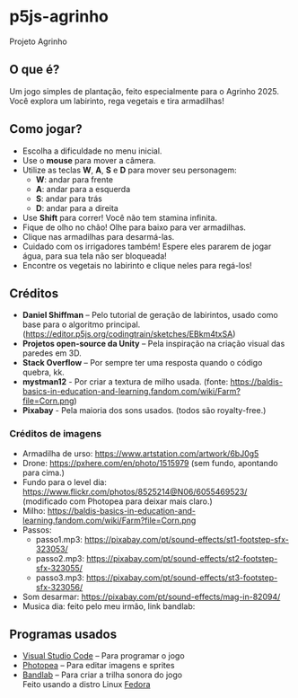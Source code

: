 # p5js-agrinho
Projeto Agrinho

## O que é?
Um jogo simples de plantação, feito especialmente para o Agrinho 2025.  
Você explora um labirinto, rega vegetais e tira armadilhas!

## Como jogar?

- Escolha a dificuldade no menu inicial.
- Use o **mouse** para mover a câmera.
- Utilize as teclas **W**, **A**, **S** e **D** para mover seu personagem:
  - **W**: andar para frente
  - **A**: andar para a esquerda
  - **S**: andar para trás
  - **D**: andar para a direita
- Use **Shift** para correr! Você não tem stamina infinita.
- Fique de olho no chão! Olhe para baixo para ver armadilhas.
- Clique nas armadilhas para desarmá-las.
- Cuidado com os irrigadores também! Espere eles pararem de jogar água, para sua tela não ser bloqueada!
- Encontre os vegetais no labirinto e clique neles para regá-los!

## Créditos

- **Daniel Shiffman** – Pelo tutorial de geração de labirintos, usado como base para o algoritmo principal.  
  (https://editor.p5js.org/codingtrain/sketches/EBkm4txSA)
- **Projetos open-source da Unity** – Pela inspiração na criação visual das paredes em 3D.
- **Stack Overflow** – Por sempre ter uma resposta quando o código quebra, kk.
- **mystman12** - Por criar a textura de milho usada. (fonte: https://baldis-basics-in-education-and-learning.fandom.com/wiki/Farm?file=Corn.png)
- **Pixabay** - Pela maioria dos sons usados. (todos são royalty-free.)
### Créditos de imagens
- Armadilha de urso: https://www.artstation.com/artwork/6bJ0g5
- Drone: https://pxhere.com/en/photo/1515979 (sem fundo, apontando para cima.)
- Fundo para o level dia: https://www.flickr.com/photos/8525214@N06/6055469523/ (modificado com Photopea para deixar mais claro.)
- Milho: https://baldis-basics-in-education-and-learning.fandom.com/wiki/Farm?file=Corn.png
- Passos:
  - passo1.mp3: https://pixabay.com/pt/sound-effects/st1-footstep-sfx-323053/
  - passo2.mp3: https://pixabay.com/pt/sound-effects/st2-footstep-sfx-323055/
  - passo3.mp3: https://pixabay.com/pt/sound-effects/st3-footstep-sfx-323056/
- Som desarmar: https://pixabay.com/pt/sound-effects/mag-in-82094/
- Musica dia: feito pelo meu irmão, link bandlab: <COLOQUE LINK BANDLAB AQUI>

## Programas usados

- [Visual Studio Code](https://code.visualstudio.com/) – Para programar o jogo
- [Photopea](https://photopea.com/) – Para editar imagens e sprites
- [Bandlab](https://bandlab.com/) – Para criar a trilha sonora do jogo  
Feito usando a distro Linux [Fedora](https://fedoraproject.org/)
